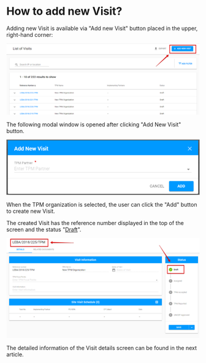 # How to add new Visit?

Adding new Visit is available via "Add new Visit" button placed in the upper, right-hand corner:

![Add New Visit button](../../.gitbook/assets/44%20%281%29.png)

The following modal window is opened after clicking "Add New Visit" button. 

![Add New Visit modal window](../../.gitbook/assets/45.png)

When the TPM organization is selected, the user can click the "Add" button to create new Visit.

The created Visit has the reference number displayed in the top of the screen and the status "[Draft](statuses-and-actions/draft.md)".

![Created Visit](../../.gitbook/assets/64.png)

The detailed information of the Visit details screen can be found in the next article.





